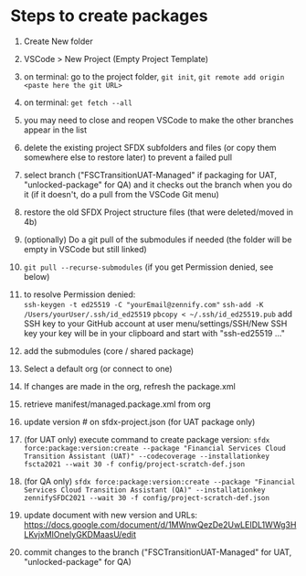 # Steps to create packages

 1. Create New folder
    
 2. VSCode > New Project (Empty Project Template)
    
 3. on terminal:  go to the project folder, 
 `git init`, `git remote add origin <paste here the git URL>`
    
 5. on terminal:  `get fetch --all`
    
 6. you may need to close and reopen VSCode to make the other
    branches appear in the list
    
6. delete the existing project SFDX subfolders and files (or copy
    them somewhere else to restore later) to prevent a failed pull
    
7. select branch ("FSCTransitionUAT-Managed" if packaging for UAT, "unlocked-package" for QA) and it checks out the branch when you do
    it (if it doesn't, do a pull from the VSCode Git menu)
    
8. restore the old SFDX Project structure files (that were deleted/moved in 4b)
    
9. (optionally) Do a git pull of the submodules if needed (the folder will be empty in VSCode but still linked)
    
10. `git pull --recurse-submodules` (if you get Permission denied, see below)
    
11. to resolve Permission denied:  
        `ssh-keygen -t ed25519 -C "yourEmail@zennify.com"`
        `ssh-add -K /Users/yourUser/.ssh/id_ed25519`
        `pbcopy < ~/.ssh/id_ed25519.pub`
        add SSH key to your GitHub account at user menu/settings/SSH/New SSH key
        your key will be in your clipboard and start with "ssh-ed25519 ..."
    
12. add the submodules (core / shared package)
    
13. Select a default org (or connect to one)
    
14. If changes are made in the org, refresh the package.xml
    
15. retrieve manifest/managed.package.xml from org
    
16. update version # on sfdx-project.json (for UAT package only)
    
17. (for UAT only) execute command to create package version:  `sfdx force:package:version:create --package "Financial Services Cloud
    Transition Assistant (UAT)" --codecoverage --installationkey
    fscta2021 --wait 30 -f config/project-scratch-def.json`
    
18. (for QA only) `sfdx force:package:version:create --package "Financial Services Cloud Transition Assistant (QA)"
    --installationkey zennifySFDC2021 --wait 30 -f config/project-scratch-def.json`
    
19. update document with new version and URLs:  https://docs.google.com/document/d/1MWnwQezDe2UwLEIDL1WWg3HLKvjxMIOneIyGKDMaasU/edit
    
20. commit changes to the branch ("FSCTransitionUAT-Managed" for UAT, "unlocked-package" for QA)
